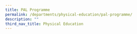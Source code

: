 ```yaml
---
title: PAL Programme
permalink: /departments/physical-education/pal-programme/
description: ""
third_nav_title: Physical Education
---
```

